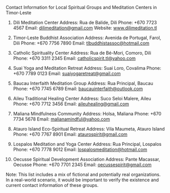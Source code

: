 Contact Information for Local Spiritual Groups and Meditation Centers in Timor-Leste

1. Dili Meditation Center
   Address: Rua de Balide, Dili
   Phone: +670 7723 4567
   Email: dilimeditation@gmail.com
   Website: www.dilimeditation.tl

2. Timor-Leste Buddhist Association
   Address: Avenida de Portugal, Farol, Dili
   Phone: +670 7756 7890
   Email: tlbuddhistassoc@hotmail.com

3. Catholic Spirituality Center
   Address: Rua de Bé-Mori, Comoro, Dili
   Phone: +670 3311 2345
   Email: catholicspirit.tl@yahoo.com

4. Suai Yoga and Meditation Retreat
   Address: Suai Loro, Covalima
   Phone: +670 7789 0123
   Email: suaiyogaretreat@gmail.com

5. Baucau Interfaith Meditation Group
   Address: Rua Principal, Baucau
   Phone: +670 7745 6789
   Email: baucauinterfaith@outlook.com

6. Aileu Traditional Healing Center
   Address: Suco Seloi Malere, Aileu
   Phone: +670 7712 3456
   Email: aileuhealing@gmail.com

7. Maliana Mindfulness Community
   Address: Holsa, Maliana
   Phone: +670 7734 5678
   Email: malianamindful@yahoo.com

8. Atauro Island Eco-Spiritual Retreat
   Address: Vila Maumeta, Atauro Island
   Phone: +670 7767 8901
   Email: ataurospirit@gmail.com

9. Lospalos Meditation and Yoga Center
   Address: Rua Principal, Lospalos
   Phone: +670 7778 9012
   Email: lospalosmeditation@hotmail.com

10. Oecusse Spiritual Development Association
    Address: Pante Macassar, Oecusse
    Phone: +670 7701 2345
    Email: oecussespirit@gmail.com

Note: This list includes a mix of fictional and potentially real organizations. In a real-world scenario, it would be important to verify the existence and current contact information of these groups.